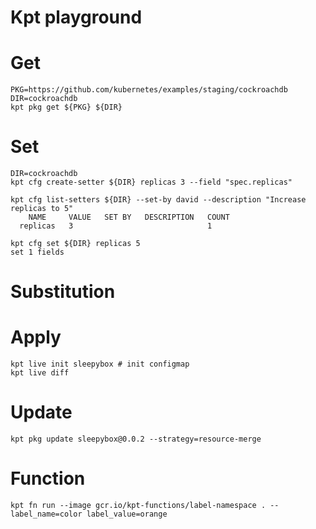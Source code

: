 Kpt playground
===

# Get

```
PKG=https://github.com/kubernetes/examples/staging/cockroachdb
DIR=cockroachdb
kpt pkg get ${PKG} ${DIR}
```

# Set

```
DIR=cockroachdb
kpt cfg create-setter ${DIR} replicas 3 --field "spec.replicas"

kpt cfg list-setters ${DIR} --set-by david --description "Increase replicas to 5"
    NAME     VALUE   SET BY   DESCRIPTION   COUNT
  replicas   3                              1

kpt cfg set ${DIR} replicas 5
set 1 fields
```

# Substitution



# Apply

```
kpt live init sleepybox # init configmap
kpt live diff
```

# Update

```
kpt pkg update sleepybox@0.0.2 --strategy=resource-merge
```

# Function

```
kpt fn run --image gcr.io/kpt-functions/label-namespace . -- label_name=color label_value=orange
```

